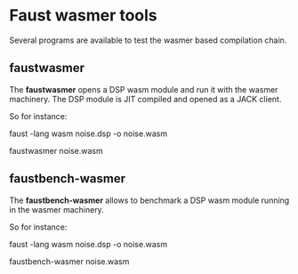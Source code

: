 # Faust wasmer tools
Several programs are available to test the wasmer based compilation chain.

## faustwasmer

The **faustwasmer** opens a DSP wasm module and run it with the wasmer machinery. The DSP module is JIT compiled and opened as a JACK client.

So for instance:

faust -lang wasm noise.dsp -o noise.wasm

faustwasmer noise.wasm

## faustbench-wasmer

The **faustbench-wasmer** allows to benchmark a DSP wasm module running in the wasmer machinery. 

So for instance:

faust -lang wasm noise.dsp -o noise.wasm

faustbench-wasmer noise.wasm
